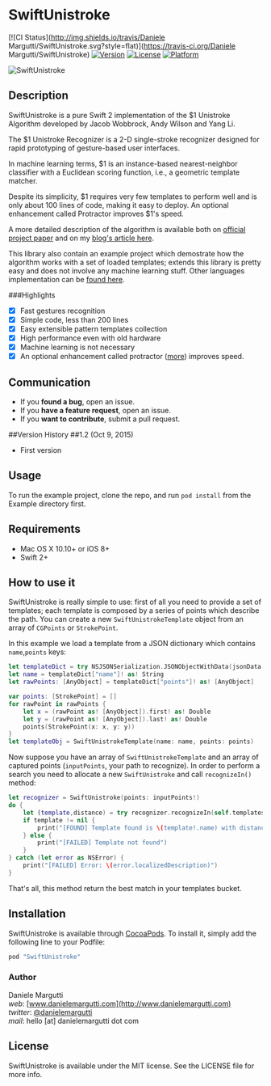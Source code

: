 # SwiftUnistroke

[![CI Status](http://img.shields.io/travis/Daniele Margutti/SwiftUnistroke.svg?style=flat)](https://travis-ci.org/Daniele Margutti/SwiftUnistroke)
[![Version](https://img.shields.io/cocoapods/v/SwiftUnistroke.svg?style=flat)](http://cocoapods.org/pods/SwiftUnistroke)
[![License](https://img.shields.io/cocoapods/l/SwiftUnistroke.svg?style=flat)](http://cocoapods.org/pods/SwiftUnistroke)
[![Platform](https://img.shields.io/cocoapods/p/SwiftUnistroke.svg?style=flat)](http://cocoapods.org/pods/SwiftUnistroke)

![SwiftUnistroke](https://raw.githubusercontent.com/malcommac/SwiftUnistroke/master/swiftunistroke.png)

## Description
SwiftUnistroke is a pure Swift 2 implementation of the $1 Unistroke Algorithm developed by Jacob Wobbrock, Andy Wilson and Yang Li.

The $1 Unistroke Recognizer is a 2-D single-stroke recognizer designed for rapid prototyping of gesture-based user interfaces.

In machine learning terms, $1 is an instance-based nearest-neighbor classifier with a Euclidean scoring function, i.e., a geometric template matcher.

Despite its simplicity, $1 requires very few templates to perform well and is only about 100 lines of code, making it easy to deploy. An optional enhancement called Protractor improves $1's speed.

A more detailed description of the algorithm is available both on [official project paper](http://faculty.washington.edu/wobbrock/pubs/uist-07.01.pdf) and on my [blog's article here](http://danielemargutti.com/1-recognizer-in-swift-2/).

This library also contain an example project which demostrate how the algorithm works with a set of loaded templates; extends this library is pretty easy and does not involve any machine learning stuff.
Other languages implementation can be [found here](https://depts.washington.edu/aimgroup/proj/dollar/).

###Highlights
- [x] Fast gestures recognition
- [x] Simple code, less than 200 lines
- [x] Easy extensible pattern templates collection
- [x] High performance even with old hardware
- [x] Machine learning is not necessary
- [x] An optional enhancement called protractor ([more](http://dl.acm.org/citation.cfm?id=1753654)) improves speed.

## Communication
- If you **found a bug**, open an issue.
- If you **have a feature request**, open an issue.
- If you **want to contribute**, submit a pull request.

##Version History
##1.2 (Oct 9, 2015)
- First version

## Usage

To run the example project, clone the repo, and run `pod install` from the Example directory first.

## Requirements
- Mac OS X 10.10+ or iOS 8+
- Swift 2+

## How to use it
SwiftUnistroke is really simple to use: first of all you need to provide a set of templates; each template is composed by a series of points which describe the path.
You can create a new ```SwiftUnistrokeTemplate``` object from an array of ```CGPoints``` or ```StrokePoint```.

In this example we load a template from a JSON dictionary which contains ```name```,```points``` keys:

```swift
let templateDict = try NSJSONSerialization.JSONObjectWithData(jsonData!, options: NSJSONReadingOptions.AllowFragments) as! NSDictionary
let name = templateDict["name"]! as! String
let rawPoints: [AnyObject] = templateDict["points"]! as! [AnyObject]

var points: [StrokePoint] = []
for rawPoint in rawPoints {
	let x = (rawPoint as! [AnyObject]).first! as! Double
	let y = (rawPoint as! [AnyObject]).last! as! Double
	points(StrokePoint(x: x, y: y))
}		
let templateObj = SwiftUnistrokeTemplate(name: name, points: points)		
```
Now suppose you have an array of ```SwiftUnistrokeTemplate``` and an array of captured points (```inputPoints```, your path to recognize).
In order to perform a search you need to allocate a new ```SwiftUnistroke``` and call ```recognizeIn()``` method:

```swift
let recognizer = SwiftUnistroke(points: inputPoints!)
do {
	let (template,distance) = try recognizer.recognizeIn(self.templates, useProtractor:  false)
	if template != nil {
		print("[FOUND] Template found is \(template!.name) with distance: \(distance!)")
	} else {
		print("[FAILED] Template not found")
	}
} catch (let error as NSError) {
	print("[FAILED] Error: \(error.localizedDescription)")
}
```

That's all, this method return the best match in your templates bucket.

## Installation

SwiftUnistroke is available through [CocoaPods](http://cocoapods.org). To install
it, simply add the following line to your Podfile:

```ruby
pod "SwiftUnistroke"
```

### Author
Daniele Margutti  
*web*: [www.danielemargutti.com](http://www.danielemargutti.com)  
*twitter*: [@danielemargutti](http://www.twitter.com/danielemargutti)  
*mail*: hello [at] danielemargutti dot com    

## License

SwiftUnistroke is available under the MIT license. See the LICENSE file for more info.
